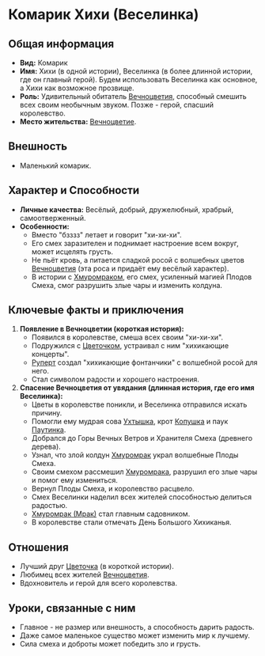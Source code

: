 # Комарик Хихи (Веселинка)

## Общая информация
- **Вид:** Комарик
- **Имя:** Хихи (в одной истории), Веселинка (в более длинной истории, где он главный герой). Будем использовать Веселинка как основное, а Хихи как возможное прозвище.
- **Роль:** Удивительный обитатель [Вечноцветия](places/vechnotsvetie_korolevstvo.md), способный смешить всех своим необычным звуком. Позже - герой, спасший королевство.
- **Место жительства:** [Вечноцветие](places/vechnotsvetie_korolevstvo.md).

## Внешность
- Маленький комарик.

## Характер и Способности
- **Личные качества:** Весёлый, добрый, дружелюбный, храбрый, самоотверженный.
- **Особенности:**
    - Вместо "бзззз" летает и говорит "хи-хи-хи".
    - Его смех заразителен и поднимает настроение всем вокруг, может исцелять грусть.
    - Не пьёт кровь, а питается сладкой росой с волшебных цветов [Вечноцветия](places/vechnotsvetie_korolevstvo.md) (эта роса и придаёт ему весёлый характер).
    - В истории с [Хмуромраком](characters/villains/hmuroomrak.md), его смех, усиленный магией Плодов Смеха, смог разрушить злые чары и изменить колдуна.

## Ключевые факты и приключения
1.  **Появление в Вечноцветии (короткая история):**
    - Появился в королевстве, смеша всех своим "хи-хи-хи".
    - Подружился с [Цветочком](characters/main_heroes/cvetochek.md), устраивал с ним "хихикающие концерты".
    - [Руперт](characters/main_heroes/rupert.md) создал "хихикающие фонтанчики" с волшебной росой для него.
    - Стал символом радости и хорошего настроения.
2.  **Спасение Вечноцветия от увядания (длинная история, где его имя Веселинка):**
    - Цветы в королевстве поникли, и Веселинка отправился искать причину.
    - Помогли ему мудрая сова [Ухтышка](characters/friends_allies/uhtyshka_sova.md), крот [Копушка](characters/friends_allies/kopushka_krot.md) и паук [Паутинка](characters/friends_allies/pautinka_pauk.md).
    - Добрался до Горы Вечных Ветров и Хранителя Смеха (древнего дерева).
    - Узнал, что злой колдун [Хмуромрак](characters/villains/hmuroomrak.md) украл волшебные Плоды Смеха.
    - Своим смехом рассмешил [Хмуромрака](characters/villains/hmuroomrak.md), разрушил его злые чары и помог ему измениться.
    - Вернул Плоды Смеха, и королевство расцвело.
    - Смех Веселинки наделил всех жителей способностью делиться радостью.
    - [Хмуромрак (Мрак)](characters/villains/hmuroomrak.md) стал главным садовником.
    - В королевстве стали отмечать День Большого Хихиканья.

## Отношения
- Лучший друг [Цветочка](characters/main_heroes/cvetochek.md) (в короткой истории).
- Любимец всех жителей [Вечноцветия](places/vechnotsvetie_korolevstvo.md).
- Вдохновитель и герой для всего королевства.

## Уроки, связанные с ним
- Главное - не размер или внешность, а способность дарить радость.
- Даже самое маленькое существо может изменить мир к лучшему.
- Сила смеха и доброты может победить зло и грусть.
